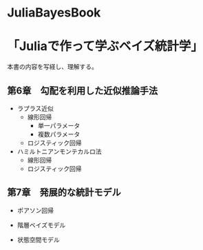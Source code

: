 # JuliaBayesBook

# 「Juliaで作って学ぶベイズ統計学」
本書の内容を写経し、理解する。

## 第6章　勾配を利用した近似推論手法
- ラプラス近似
  - 線形回帰
    - 単一パラメータ
    - 複数パラメータ
  - ロジスティック回帰
　
- ハミルトニアンモンテカルロ法
  - 線形回帰
  - ロジスティック回帰

## 第7章　発展的な統計モデル
- ポアソン回帰
　
- 階層ベイズモデル
  
- 状態空間モデル
